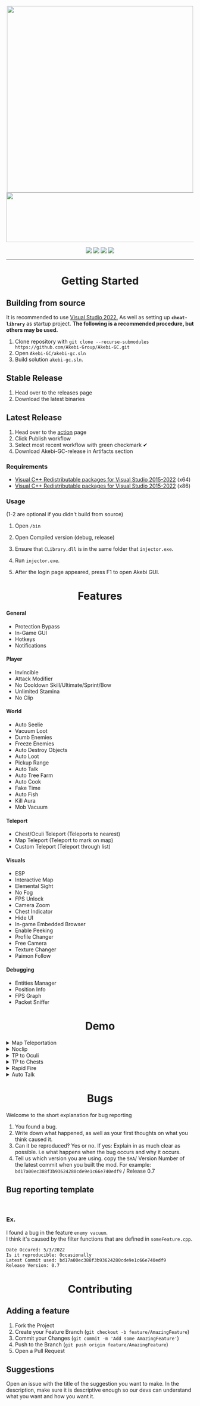<p align="center">
  <a href="#"><img width="500" height="500" src="https://user-images.githubusercontent.com/67109235/176832758-7089defd-0edd-4c7a-bd69-60eeef99dca7.png"></a>
  <a href="#"><img width="690" height="133" src="https://user-images.githubusercontent.com/67109235/176832764-471a6bd5-405f-43dd-97ec-c11997880993.png"></a>
</p>

<p align="center">
	<a href="https://github.com/Akebi-Group/Akebi-GC/releases/latest"><img src="https://img.shields.io/github/v/release/Akebi-Group/Akebi-GC?style=for-the-badge"></a>
	<a href="https://github.com/Akebi-Group/Akebi-GC/releases"><img src="https://img.shields.io/github/downloads/Akebi-Group/Akebi-GC/total.svg?style=for-the-badge"></a>
	<a href="https://github.com/Akebi-Group/Akebi-GC/graphs/contributors"><img src="https://img.shields.io/github/contributors/Akebi-Group/Akebi-GC?style=for-the-badge&color=red"></a>
	<a href="https://discord.gg/MmV8hNZB9S"><img src="https://img.shields.io/discord/440536354544156683?label=Discord&logo=discord&style=for-the-badge&color=blueviolet"></a>
</p>

---

<h1 align="center">Getting Started</h1>

## Building from source
It is recommended to use [Visual Studio 2022.](https://visualstudio.microsoft.com/)
As well as setting up **`cheat-library`** as startup project.
**The following is a recommended procedure, but others may be used.**
1. Clone repository with `git clone --recurse-submodules https://github.com/Akebi-Group/Akebi-GC.git`
1. Open `Akebi-GC/akebi-gc.sln`
1. Build solution `akebi-gc.sln`.

## Stable Release
1. Head over to the releases page
1. Download the latest binaries

## Latest Release
1. Head over to the [action](https://github.com/Akebi-Group/Akebi-GC/actions) page
1. Click Publish workflow
1. Select most recent workflow with green checkmark ✔
1. Download Akebi-GC-release in Artifacts section

### Requirements
- [Visual C++ Redistributable packages for Visual Studio 2015-2022](https://aka.ms/vs/17/release/vc_redist.x64.exe) (x64)
- [Visual C++ Redistributable packages for Visual Studio 2015-2022](https://aka.ms/vs/17/release/vc_redist.x86.exe) (x86)

### Usage
(1-2 are optional if you didn't build from source)
1. Open `/bin`
1. Open Compiled version (debug, release)


1. Ensure that `CLibrary.dll` is in the same folder that `injector.exe`.
1. Run `injector.exe`.
1. After the login page appeared, press F1 to open Akebi GUI.

<h1 align="center">Features</h1>


#### General
- Protection Bypass
- In-Game GUI
- Hotkeys
- Notifications

#### Player
- Invincible
- Attack Modifier
- No Cooldown Skill/Ultimate/Sprint/Bow
- Unlimited Stamina
- No Clip

#### World
- Auto Seelie
- Vacuum Loot
- Dumb Enemies
- Freeze Enemies
- Auto Destroy Objects
- Auto Loot
- Pickup Range
- Auto Talk
- Auto Tree Farm
- Auto Cook
- Fake Time
- Auto Fish
- Kill Aura
- Mob Vacuum

#### Teleport
- Chest/Oculi Teleport (Teleports to nearest)
- Map Teleport (Teleport to mark on map)
- Custom Teleport (Teleport through list)

#### Visuals 
- ESP
- Interactive Map
- Elemental Sight
- No Fog
- FPS Unlock
- Camera Zoom
- Chest Indicator
- Hide UI
- In-game Embedded Browser
- Enable Peeking
- Profile Changer
- Free Camera
- Texture Changer
- Paimon Follow

#### Debugging
- Entities Manager
- Position Info
- FPS Graph
- Packet Sniffer


<h1 align="center">Demo</h1>

<details>
  <summary>Map Teleportation</summary>
  <img src="https://github.com/CallowBlack/gif-demos/blob/main/genshin-cheat/map-teleport-demo.gif"/>
</details>
<details>
  <summary>Noclip</summary>
  <img src="https://github.com/CallowBlack/gif-demos/blob/main/genshin-cheat/noclip-demo.gif"/>
</details>
<details>
  <summary>TP to Oculi</summary>
  <img src="https://github.com/CallowBlack/gif-demos/blob/main/genshin-cheat/oculi-teleport-demo.gif"/>
</details>
<details>
  <summary>TP to Chests</summary>
  <img src="https://github.com/CallowBlack/gif-demos/blob/main/genshin-cheat/chest-teleport-demo.gif"/>
</details>
<details>
  <summary>Rapid Fire</summary>
  <img src="https://github.com/CallowBlack/gif-demos/blob/main/genshin-cheat/rapid-fire-demo.gif"/>
</details>
<details>
  <summary>Auto Talk</summary>
  <img src="https://github.com/CallowBlack/gif-demos/blob/main/genshin-cheat/auto-talk-demo.gif"/>
</details>

<h1 align="center">Bugs</h1>
Welcome to the short explanation for bug reporting

1. You found a bug.
1. Write down what happened, as well as your first thoughts on what you think caused it.
1. Can it be reproduced? Yes or no. If yes: Explain in as much clear as possible. i.e what happens when the bug occurs and why it occurs. 
1. Tell us which version you are using. copy the `SHA`/ Version Number of the latest commit when you built the mod. For example: `bd17a00ec388f3b93624280cde9e1c66e740edf9` / Release 0.7

## Bug reporting template
<br>

### Ex.
I found a bug in the feature `enemy vacuum`.  
I think it's caused by the filter functions that are defined in `someFeature.cpp`.

```
Date Occured: 5/3/2022  
Is it reproducible: Occasionally
Latest Commit used: bd17a00ec388f3b93624280cde9e1c66e740edf9
Release Version: 0.7  
```  

<h1 align="center">Contributing</h1>

## Adding a feature
1. Fork the Project
1. Create your Feature Branch (`git checkout -b feature/AmazingFeature`)
1. Commit your Changes (`git commit -m 'Add some AmazingFeature'`)
1. Push to the Branch (`git push origin feature/AmazingFeature`)
1. Open a Pull Request

## Suggestions

Open an issue with the title of the suggestion you want to make.
In the description, make sure it is descriptive enough so our devs can understand what you want and how you want it.  
